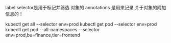label selector是用于标记并筛选 对象的
annotations 是用来记录 关于对象的附加信息的！

kubectl get all --selector env=prod
kubectl get pod --selector env=prod 
kubectl get pod --all-namespaces --selector env=prod,bu=finance,tier=frontend

